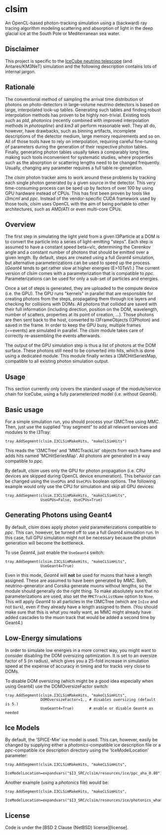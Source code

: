 clsim
=====
An OpenCL-based photon-tracking simulation using a (backward) ray tracing algorithm
modeling scattering and absorption of light in the deep glacial ice at the South Pole
or Mediterranean sea water.

Disclaimer
----------
This project is specific to the [IceCube neutrino telescope][icecube] (and Antares/KM3NeT)
simulation and the following description contains lots of internal jargon.

Rationale
---------

The conventional method of sampling the arrival time distribution of photons
on photo-detectors in large-volume neutrino detectors is based on large,
interpolated look-up tables. Generating such tables and finding robust interpolation
methods has proven to be highly non-trivial. Existing tools such as *ptd*,
*photonics* (recently combined with improved interpolation methods in
*photospline*) and *km3* all perform reasonable well. They all do, however,
have drawbacks, such as binning artifacts, incomplete descriptions of the detector
medium, large memory requirements and so on. All of those tools have to rely on
interpolation, requiring careful fine-tuning of parameters during the generation
of their respective photon tables. Finally, generating photon tables usually
takes a comparably long time, making such tools inconvenient for systematic
studies, where properties such as the absorption or scattering lengths need
to be changed frequently. Usually, changing any parameter requires a full
table re-generation.

The *clsim* photon tracker aims to work around these problems by tracking
each single photon generated by a given source in the detector. This very
time-consuming process can be sped up by factors of over 100 by using GPU
hardware instead of CPUs. This has first been proven by tools like *i3mcml*
and *ppc*. Instead of the vendor-specific CUDA framework used by those
tools, *clsim* uses OpenCL with the aim of being portable to other architectures,
such as AMD/ATI or even multi-core CPUs.

Overview
--------

The first step in simulating the light yield from a given I3Particle at a DOM
is to convert the particle into a series of light-emitting "steps". Each step is
assumed to have a constant speed beta=v/c, determining the Cerenkov angle and a 
constant number of photons that should be emitted over a given length.
By default, steps are created using a full *Geant4* simulation, but alternative
parameterizations can be used to speed up the process. (*Geant4* tends to get
rather slow at higher energies (E>10TeV).) The current version of *clsim* comes
with a parameterization that is compatible to *ppc*. Parameterizations can
be used for only a sub-set of particles and energies.

Once a set of steps is generated, they are uploaded to the compute device
(i.e. the GPU). The GPU runs "kernels" in parallel that are responsible for
creating photons from the steps, propagating them through ice layers and
checking for collisions with DOMs. All photons that collided are saved with
their full information (including direction, position on the DOM, wavelength,
number of scatters, properties at its point of creation, ...). Those photons
are then sent back to the host, converted to I3FrameObjects (I3Photon) and
saved in the frame. In order to keep the GPU busy, multiple frames (==events)
are simulated in parallel. The *clsim* module takes care of correctly 
re-assembling the events afterwards.

The output of the GPU simulation step is thus a list of photons at the DOM
surface. These photons still need to be converted into hits, which is done
using a dedicated module. This module finally writes a I3MCHitSeriesMap,
compatible to all existing photon simulation output.

Usage
-----

This section currently only covers the standard usage of the module/service
chain for IceCube, using a fully parameterized model (i.e. without *Geant4*).

Basic usage
-----------

For a simple simulation run, you should process your I3MCTree using *MMC*.
Then, just use the supplied "tray segment" to add all relevant services
and modules to the I3Tray:

    tray.AddSegment(clsim.I3CLSimMakeHits, "makeCLSimHits")

This reads the 'I3MCTree' and 'MMCTrackList' objects from each frame
and adds hits named 'MCHitSeriesMap'. All photons are generated in a way
compatible to *ppc*.

By default, *clsim* uses only the GPU for photon propagation (i.e.
CPU devices are skipped during OpenCL device enumeration). This behavior can
be changed using the `UseGPUs` and `UseCPUs` boolean options. The following
example would only use the CPU for simulation and skip all GPU devices:

    tray.AddSegment(clsim.I3CLSimMakeHits, "makeCLSimHits",
                    UseGPUs=False, UseCPUs=True)

Generating Photons using Geant4
-------------------------------

By default, *clsim* does apply photon yield parameterizations compatible
to *ppc*. This can, however, be turned off to use a full *Geant4* simulation
run. In this case, full GPU simulation might not be necessary because the photon
generation will become the bottleneck. 

To use *Geant4*, just enable the `UseGeant4` switch:

    tray.AddSegment(clsim.I3CLSimMakeHits, "makeCLSimHits",
                    UseGeant4=True)

Even in this mode, *Geant4* will **not** be used for muons that have a length
assigned. These are assumed to have been generated by *MMC*. Both, neutrino-generator
and Corsika generate muons without lengths, so the module should generally
do the right thing. To make absolutely sure that no parameterizations are used,
also set the `MMCTrackListName` option to `None`. This will apply *Geant4* to all
particles in the I3MCTree (which are `InIce` and not `Dark`), even if they
already have a length assigned to them. (You should make sure that this is what you
really want, as MMC might already have added cascades to the muon track that would
be added a second time by Geant4.)

Low-Energy simulations
----------------------

In order to simulate low energies in a more correct way, you might want to
consider disabling the DOM oversizing optimization. It is set to an oversize
factor of 5 (in radius), which gives you a 25-fold increase in simulation
speed at the expense of accuracy in timing and for tracks very close to DOMs.

To disable DOM oversizing (which might be a good idea especially when using Geant4)
use the DOMOversizeFactor switch:

    tray.AddSegment(clsim.I3CLSimMakeHits, "makeCLSimHits",
                    DOMOversizeFactor=1., # disables oversizing (default is 5.)
                    UseGeant4=True)       # enable or disable Geant4 as needed

Ice Models
----------

By default, the 'SPICE-Mie' ice model is used. This can, however, easily be changed by
supplying either a *photonics*-compatible ice description file or a
*ppc*-compatible ice description directory using the 'IceModelLocation'
parameter:

    tray.AddSegment(clsim.I3CLSimMakeHits, "makeCLSimHits",
                    IceModelLocation=expandvars("$I3_SRC/clsim/resources/ice/ppc_aha_0.80"))

Another example (using a *photonics* file) would be:

    tray.AddSegment(clsim.I3CLSimMakeHits, "makeCLSimHits",
                    IceModelLocation=expandvars("$I3_SRC/clsim/resources/ice/photonics_wham/Ice_table.wham.i3coords.cos090.11jul2011.txt"))


License
-------
Code is under the [BSD 2 Clause (NetBSD) license][license].

[icecube]:http://icecube.wisc.edu
